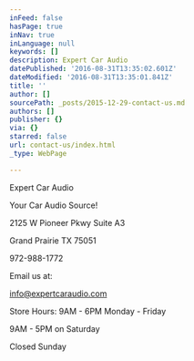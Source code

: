 ```yaml
---
inFeed: false
hasPage: true
inNav: true
inLanguage: null
keywords: []
description: Expert Car Audio
datePublished: '2016-08-31T13:35:02.601Z'
dateModified: '2016-08-31T13:35:01.841Z'
title: ''
author: []
sourcePath: _posts/2015-12-29-contact-us.md
authors: []
publisher: {}
via: {}
starred: false
url: contact-us/index.html
_type: WebPage

---
```

Expert Car Audio

Your Car Audio Source!

2125 W Pioneer Pkwy Suite A3

Grand Prairie TX  75051

972-988-1772

Email us at:

info@expertcaraudio.com

Store Hours: 9AM - 6PM Monday - Friday

9AM - 5PM on Saturday

Closed Sunday